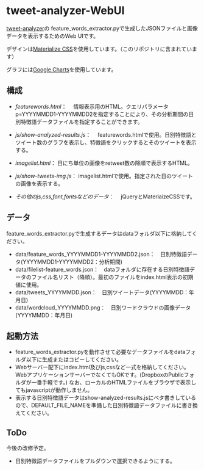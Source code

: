 # tweet-analyzer-WebUI

[tweet-analyzer](https://github.com/t-analyzers/tweet-analyzer "tweet-analyzer")の
feature_words_extractor.pyで生成したJSONファイルと画像データを表示するためのWeb UIです。

デザインは[Materialize CSS](http://materializecss.com/ "Materialize CSS")を使用しています。（このリポジトリに含まれています）

グラフには[Google Charts](https://developers.google.com/chart/ "Google Charts")を使用しています。

## 構成
* *featurewords.html*：　
	情報表示用のHTML。クエリパラメータp=YYYYMMDD1-YYYYMMDD2を指定することにより、その分析期間の日別特徴語データファイルを指定することができます。
* *js/show-analyzed-results.js*：　
	featurewords.htmlで使用。日別特徴語とツイート数のグラフを表示し、特徴語をクリックするとそのツイートを表示する。
* *imagelist.html*：
	日にち単位の画像をretweet数の降順で表示するHTML。
* *js/show-tweets-img.js*：
	imagelist.htmlで使用。指定された日のツイートの画像を表示する。

* *その他のjs,css,font,fontsなどのデータ*：　
	jQueryとMateriaizeCSSです。

## データ
feature_words_extractor.pyで生成するデータはdataフォルダ以下に格納してください。
* data/feature_words_YYYYMMDD1-YYYYMMDD2.json：　日別特徴語データ(YYYYMMDD1-YYYYMMDD2：分析期間)
* data/filelist-feature_words.json：　dataフォルダに存在する日別特徴語データのファイル名リスト（降順）。最初のファイルをindex.html表示の初期値に使用。
* data/tweets_YYYYMMDD.json：　日別ツイートデータ(YYYYMMDD：年月日)
* data/wordcloud_YYYYMMDD.png：　日別ワードクラウドの画像データ(YYYYMMDD：年月日)

## 起動方法
* feature_words_extractor.pyを動作させて必要なデータファイルをdataフォルダ以下に生成またはコピーしてください。
* Webサーバー配下にindex.html及びjs,cssなど一式を格納してください。WebアプリケーションサーバーでなくてもOKです。(DropboxのPublicフォルダが一番手軽です。)
なお、ローカルのHTMLファイルをブラウザで表示してもjavascriptが動作しません。
* 表示する日別特徴語データはshow-analyzed-results.jsにベタ書きしているので、DEFAULT_FILE_NAMEを準備した日別特徴語データファイルに書き換えてください。

## ToDo
今後の改修予定。
* 日別特徴語データファイルをプルダウンで選択できるようにする。
